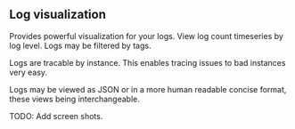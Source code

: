 ## Log visualization

Provides powerful visualization for your logs. View log count timeseries by log level. Logs may be filtered by tags.

Logs are tracable by instance. This enables tracing issues to bad instances very easy.

Logs may be viewed as JSON or in a more human readable concise format, these views being interchangeable.

TODO: Add screen shots.

